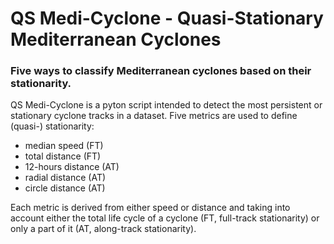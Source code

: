 # QS Medi-Cyclone - Quasi-Stationary Mediterranean Cyclones
### Five ways to classify Mediterranean cyclones based on their stationarity.

QS Medi-Cyclone is a pyton script intended to detect the most persistent or stationary cyclone tracks in a dataset. Five metrics are used to define (quasi-) stationarity:

- median speed (FT)
- total distance (FT)
- 12-hours distance (AT)
- radial distance (AT)
- circle distance (AT)

 Each metric is derived from either speed or distance and taking into account either the total life cycle of a cyclone (FT, full-track stationarity) or only a part of it (AT, along-track stationarity). 

